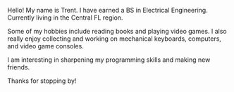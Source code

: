 Hello! My name is Trent. I have earned a BS in Electrical Engineering. Currently living in the Central FL region. 

Some of my hobbies include reading books and playing video games. I also really enjoy collecting and working on mechanical keyboards, computers, and video game consoles. 

I am interesting in sharpening my programming skills and making new friends. 

Thanks for stopping by! 

<!---
Trentcone/Trentcone is a ✨ special ✨ repository because its `README.md` (this file) appears on your GitHub profile.
You can click the Preview link to take a look at your changes.
--->
